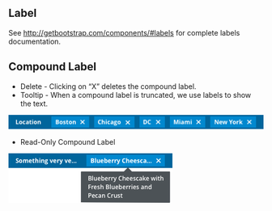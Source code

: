 ## Label
See http://getbootstrap.com/components/#labels for complete labels documentation.

## Compound Label

* Delete - Clicking on “X” deletes the compound label.
* Tooltip - When a compound label is truncated, we use labels to show the text.

![Labels](./img/compound-label-1.png)
* Read-Only Compound Label

![Labels](./img/compound-label-2.png)
